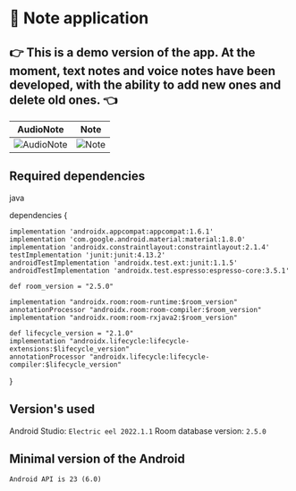 # :thought_balloon: Note application

## :point_right: This is a demo version of the app. At the moment, text notes and voice notes have been developed, with the ability to add new ones and delete old ones. :point_left:

AudioNote       |  Note
:-------------------------:|:-------------------------:
![AudioNote](https://user-images.githubusercontent.com/111187206/222932894-7badaeff-7e1b-4c48-b17a-41380aa6b55c.jpg) | ![Note](https://user-images.githubusercontent.com/111187206/222932895-b763f984-d816-477e-9c16-1749fbf93a06.jpg)

## Required dependencies
java

dependencies {

    implementation 'androidx.appcompat:appcompat:1.6.1'
    implementation 'com.google.android.material:material:1.8.0'
    implementation 'androidx.constraintlayout:constraintlayout:2.1.4'
    testImplementation 'junit:junit:4.13.2'
    androidTestImplementation 'androidx.test.ext:junit:1.1.5'
    androidTestImplementation 'androidx.test.espresso:espresso-core:3.5.1'

    def room_version = "2.5.0"

    implementation "androidx.room:room-runtime:$room_version"
    annotationProcessor "androidx.room:room-compiler:$room_version"
    implementation "androidx.room:room-rxjava2:$room_version"

    def lifecycle_version = "2.1.0"
    implementation "androidx.lifecycle:lifecycle-extensions:$lifecycle_version"
    annotationProcessor "androidx.lifecycle:lifecycle-compiler:$lifecycle_version"

}

## Version's used
Android Studio: ```Electric eel 2022.1.1```
Room  database version: ```2.5.0```
## Minimal version of the Android
```Android API is 23 (6.0)```
